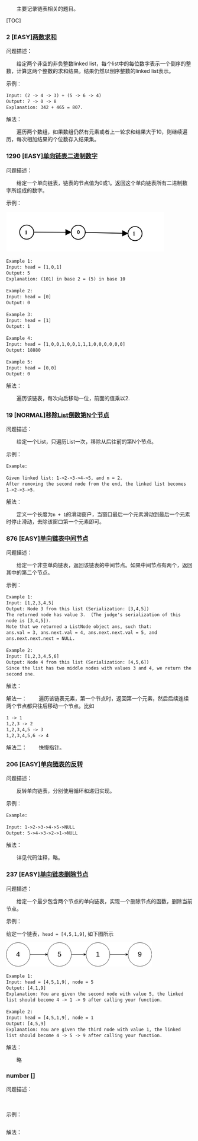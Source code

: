 　　主要记录链表相关的题目。

[TOC]

### 2 [EASY][两数求和](../java/com/ckm/list/easy/Solution2.java)
问题描述：

　　给定两个非空的非负整数linked list，每个list中的每位数字表示一个倒序的整数，计算这两个整数的求和结果。结果仍然以倒序整数的linked list表示。

示例：

```
Input: (2 -> 4 -> 3) + (5 -> 6 -> 4)
Output: 7 -> 0 -> 8
Explanation: 342 + 465 = 807.
```

解法：

　　遍历两个数组，如果数组仍然有元素或者上一轮求和结果大于10，则继续遍历，每次相加结果的个位数存入结果集。


### 1290 [EASY][单向链表二进制数字](../java/com/ckm/list/easy/Solution1290.java)
问题描述：

　　给定一个单向链表，链表的节点值为0或1。返回这个单向链表所有二进制数字所组成的数字。

示例：

![示例一](images/q_1290.png)

```
Example 1:
Input: head = [1,0,1]
Output: 5
Explanation: (101) in base 2 = (5) in base 10

Example 2:
Input: head = [0]
Output: 0

Example 3:
Input: head = [1]
Output: 1

Example 4:
Input: head = [1,0,0,1,0,0,1,1,1,0,0,0,0,0,0]
Output: 18880

Example 5:
Input: head = [0,0]
Output: 0
```

解法：

　　遍历该链表，每次向后移动一位，前面的值乘以2.

### 19 [NORMAL][移除List倒数第N个节点](../java/com/ckm/list/normal/Solution19.java)
问题描述：

　　给定一个List，只遍历List一次，移除从后往前的第N个节点。

示例：

```
Example:

Given linked list: 1->2->3->4->5, and n = 2.
After removing the second node from the end, the linked list becomes 1->2->3->5.
```

解法：

　　定义一个长度为`n + 1`的滑动窗户，当窗口最后一个元素滑动到最后一个元素时停止滑动，去除该窗口第一个元素即可。

### 876 [EASY][单向链表中间节点](../java/com/ckm/list/easy/Solution876.java)
问题描述：

　　给定一个非空单向链表，返回该链表的中间节点。如果中间节点有两个，返回其中的第二个节点。

示例：

```
Example 1:
Input: [1,2,3,4,5]
Output: Node 3 from this list (Serialization: [3,4,5])
The returned node has value 3.  (The judge's serialization of this node is [3,4,5]).
Note that we returned a ListNode object ans, such that:
ans.val = 3, ans.next.val = 4, ans.next.next.val = 5, and ans.next.next.next = NULL.

Example 2:
Input: [1,2,3,4,5,6]
Output: Node 4 from this list (Serialization: [4,5,6])
Since the list has two middle nodes with values 3 and 4, we return the second one.
```

解法：

解法一：
　　遍历该链表元素，第一个节点时，返回第一个元素，然后后续连续两个节点都只往后移动一个节点。比如

```
1 -> 1
1,2,3 -> 2
1,2,3,4,5 -> 3
1,2,3,4,5,6 -> 4
```

解法二：
　　快慢指针。

### 206 [EASY][单向链表的反转](../java/com/ckm/list/easy/Solution206.java)
问题描述：

　　反转单向链表，分别使用循环和递归实现。

示例：

```
Example:

Input: 1->2->3->4->5->NULL
Output: 5->4->3->2->1->NULL
```

解法：

　　详见代码注释，略。

### 237 [EASY][单向链表删除节点](../java/com/ckm/list/easy/Solution237.java)
问题描述：

　　给定一个最少包含两个节点的单向链表，实现一个删除节点的函数，删除当前节点。

示例：

给定一个链表，`head = [4,5,1,9]`, 如下图所示

![示例一](images/q_237.png)

```
Example 1:
Input: head = [4,5,1,9], node = 5
Output: [4,1,9]
Explanation: You are given the second node with value 5, the linked list should become 4 -> 1 -> 9 after calling your function.

Example 2:
Input: head = [4,5,1,9], node = 1
Output: [4,5,9]
Explanation: You are given the third node with value 1, the linked list should become 4 -> 5 -> 9 after calling your function.
```

解法：

　　略

### number [][]()
问题描述：

　　

示例：

```

```

解法：

　　
